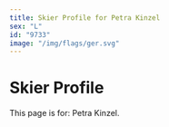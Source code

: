 ```yaml
---
title: Skier Profile for Petra Kinzel
sex: "L"
id: "9733"
image: "/img/flags/ger.svg" 
---
```


# Skier Profile

This page is for: Petra Kinzel.
    